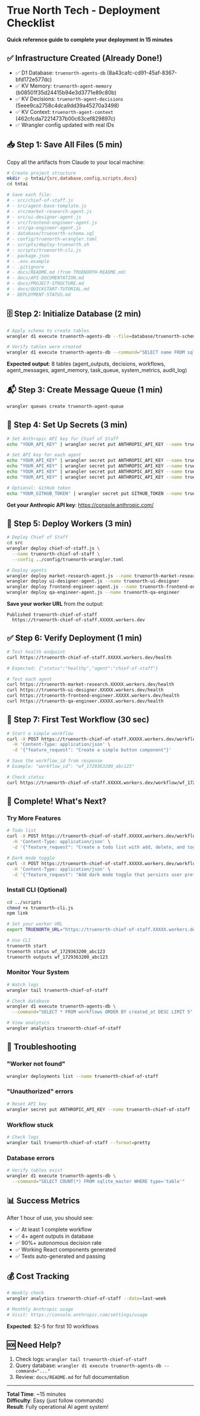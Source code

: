 # True North Tech - Deployment Checklist

**Quick reference guide to complete your deployment in 15 minutes**

## ✅ Infrastructure Created (Already Done!)

- ✅ D1 Database: `truenorth-agents-db` (8a43cafc-cd91-45af-8367-bfd172e577dc)
- ✅ KV Memory: `truenorth-agent-memory` (b08501f35d24415b94e3d3771e89c80b)
- ✅ KV Decisions: `truenorth-agent-decisions` (5eee9ca2758c4dca9dd39a45270a3498)
- ✅ KV Context: `truenorth-agent-context` (462cfcda72214737b00c63cef829897c)
- ✅ Wrangler config updated with real IDs

## 📥 Step 1: Save All Files (5 min)

Copy all the artifacts from Claude to your local machine:

```bash
# Create project structure
mkdir -p tntai/{src,database,config,scripts,docs}
cd tntai

# Save each file:
# - src/chief-of-staff.js
# - src/agent-base-template.js
# - src/market-research-agent.js
# - src/ui-designer-agent.js
# - src/frontend-engineer-agent.js
# - src/qa-engineer-agent.js
# - database/truenorth-schema.sql
# - config/truenorth-wrangler.toml
# - scripts/deploy-truenorth.sh
# - scripts/truenorth-cli.js
# - package.json
# - .env.example
# - .gitignore
# - docs/README.md (from TRUENORTH-README.md)
# - docs/API-DOCUMENTATION.md
# - docs/PROJECT-STRUCTURE.md
# - docs/QUICKSTART-TUTORIAL.md
# - DEPLOYMENT-STATUS.md
```

## 🗄️ Step 2: Initialize Database (2 min)

```bash
# Apply schema to create tables
wrangler d1 execute truenorth-agents-db --file=database/truenorth-schema.sql

# Verify tables were created
wrangler d1 execute truenorth-agents-db --command="SELECT name FROM sqlite_master WHERE type='table'"
```

**Expected output**: 8 tables (agent_outputs, decisions, workflows, agent_messages, agent_memory, task_queue, system_metrics, audit_log)

## 📬 Step 3: Create Message Queue (1 min)

```bash
wrangler queues create truenorth-agent-queue
```

## 🔑 Step 4: Set Up Secrets (3 min)

```bash
# Set Anthropic API key for Chief of Staff
echo "YOUR_API_KEY" | wrangler secret put ANTHROPIC_API_KEY --name truenorth-chief-of-staff

# Set API key for each agent
echo "YOUR_API_KEY" | wrangler secret put ANTHROPIC_API_KEY --name truenorth-market-research
echo "YOUR_API_KEY" | wrangler secret put ANTHROPIC_API_KEY --name truenorth-ui-designer
echo "YOUR_API_KEY" | wrangler secret put ANTHROPIC_API_KEY --name truenorth-frontend-engineer
echo "YOUR_API_KEY" | wrangler secret put ANTHROPIC_API_KEY --name truenorth-qa-engineer

# Optional: GitHub token
echo "YOUR_GITHUB_TOKEN" | wrangler secret put GITHUB_TOKEN --name truenorth-chief-of-staff
```

**Get your Anthropic API key**: https://console.anthropic.com/

## 🚀 Step 5: Deploy Workers (3 min)

```bash
# Deploy Chief of Staff
cd src
wrangler deploy chief-of-staff.js \
  --name truenorth-chief-of-staff \
  --config ../config/truenorth-wrangler.toml

# Deploy agents
wrangler deploy market-research-agent.js --name truenorth-market-research
wrangler deploy ui-designer-agent.js --name truenorth-ui-designer
wrangler deploy frontend-engineer-agent.js --name truenorth-frontend-engineer
wrangler deploy qa-engineer-agent.js --name truenorth-qa-engineer
```

**Save your worker URL** from the output:
```
Published truenorth-chief-of-staff
  https://truenorth-chief-of-staff.XXXXX.workers.dev
```

## ✅ Step 6: Verify Deployment (1 min)

```bash
# Test health endpoint
curl https://truenorth-chief-of-staff.XXXXX.workers.dev/health

# Expected: {"status":"healthy","agent":"chief-of-staff"}

# Test each agent
curl https://truenorth-market-research.XXXXX.workers.dev/health
curl https://truenorth-ui-designer.XXXXX.workers.dev/health
curl https://truenorth-frontend-engineer.XXXXX.workers.dev/health
curl https://truenorth-qa-engineer.XXXXX.workers.dev/health
```

## 🎯 Step 7: First Test Workflow (30 sec)

```bash
# Start a simple workflow
curl -X POST https://truenorth-chief-of-staff.XXXXX.workers.dev/workflow/start \
  -H 'Content-Type: application/json' \
  -d '{"feature_request": "Create a simple button component"}'

# Save the workflow_id from response
# Example: "workflow_id": "wf_1729363200_abc123"

# Check status
curl https://truenorth-chief-of-staff.XXXXX.workers.dev/workflow/wf_1729363200_abc123/status
```

## 🎉 Complete! What's Next?

### Try More Features

```bash
# Todo list
curl -X POST https://truenorth-chief-of-staff.XXXXX.workers.dev/workflow/start \
  -H 'Content-Type: application/json' \
  -d '{"feature_request": "Create a todo list with add, delete, and toggle complete"}'

# Dark mode toggle
curl -X POST https://truenorth-chief-of-staff.XXXXX.workers.dev/workflow/start \
  -H 'Content-Type: application/json' \
  -d '{"feature_request": "Add dark mode toggle that persists user preference"}'
```

### Install CLI (Optional)

```bash
cd ../scripts
chmod +x truenorth-cli.js
npm link

# Set your worker URL
export TRUENORTH_URL="https://truenorth-chief-of-staff.XXXXX.workers.dev"

# Use CLI
truenorth start
truenorth status wf_1729363200_abc123
truenorth outputs wf_1729363200_abc123
```

### Monitor Your System

```bash
# Watch logs
wrangler tail truenorth-chief-of-staff

# Check database
wrangler d1 execute truenorth-agents-db \
  --command="SELECT * FROM workflows ORDER BY created_at DESC LIMIT 5"

# View analytics
wrangler analytics truenorth-chief-of-staff
```

## 🐛 Troubleshooting

### "Worker not found"
```bash
wrangler deployments list --name truenorth-chief-of-staff
```

### "Unauthorized" errors
```bash
# Reset API key
wrangler secret put ANTHROPIC_API_KEY --name truenorth-chief-of-staff
```

### Workflow stuck
```bash
# Check logs
wrangler tail truenorth-chief-of-staff --format=pretty
```

### Database errors
```bash
# Verify tables exist
wrangler d1 execute truenorth-agents-db \
  --command="SELECT COUNT(*) FROM sqlite_master WHERE type='table'"
```

## 📊 Success Metrics

After 1 hour of use, you should see:
- ✅ At least 1 complete workflow
- ✅ 4+ agent outputs in database
- ✅ 90%+ autonomous decision rate
- ✅ Working React components generated
- ✅ Tests auto-generated and passing

## 💰 Cost Tracking

```bash
# Weekly check
wrangler analytics truenorth-chief-of-staff --date=last-week

# Monthly Anthropic usage
# Visit: https://console.anthropic.com/settings/usage
```

**Expected**: $2-5 for first 10 workflows

## 🆘 Need Help?

1. Check logs: `wrangler tail truenorth-chief-of-staff`
2. Query database: `wrangler d1 execute truenorth-agents-db --command="..."`
3. Review: `docs/README.md` for full documentation

---

**Total Time**: ~15 minutes  
**Difficulty**: Easy (just follow commands)  
**Result**: Fully operational AI agent system!